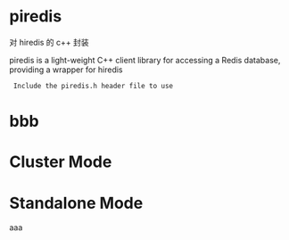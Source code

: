 # piredis

对 hiredis 的 c++ 封装


piredis is a light-weight C++ client library for accessing a Redis database, providing a wrapper for hiredis

` Include the piredis.h header file to use`
# bbb
# Cluster Mode

# Standalone Mode

aaa

